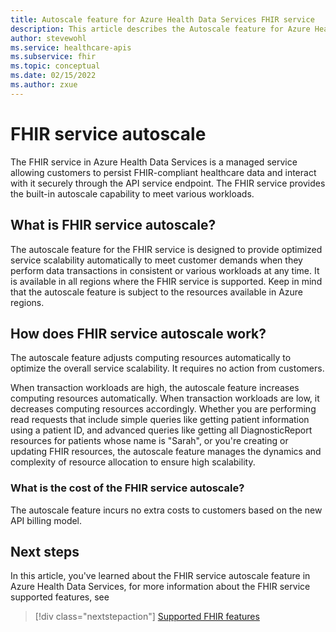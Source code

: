 ```yaml
---
title: Autoscale feature for Azure Health Data Services FHIR service
description: This article describes the Autoscale feature for Azure Health Data Services FHIR service.
author: stevewohl
ms.service: healthcare-apis
ms.subservice: fhir
ms.topic: conceptual
ms.date: 02/15/2022
ms.author: zxue
---
```


# FHIR service autoscale

The FHIR service in Azure Health Data Services is a managed service allowing customers to persist FHIR-compliant healthcare data and interact with it securely through the API service endpoint. The FHIR service provides the built-in autoscale capability to meet various workloads.  

## What is FHIR service autoscale?   

The autoscale feature for the FHIR service is designed to provide optimized service scalability automatically to meet customer demands when they perform data transactions in consistent or various workloads at any time. It is available in all regions where the FHIR service is supported. Keep in mind that the autoscale feature is subject to the resources available in Azure regions.   

## How does FHIR service autoscale work?  

The autoscale feature adjusts computing resources automatically to optimize the overall service scalability. It requires no action from customers. 

When transaction workloads are high, the autoscale feature increases computing resources automatically. When transaction workloads are low, it decreases computing resources accordingly. Whether you are performing read requests that include simple queries like getting patient information using a patient ID, and advanced queries like getting all DiagnosticReport resources for patients whose name is "Sarah", or you're creating or updating FHIR resources, the autoscale feature manages the dynamics and complexity of resource allocation to ensure high scalability.

### What is the cost of the FHIR service autoscale?  

The autoscale feature incurs no extra costs to customers based on the new API billing model.

## Next steps

In this article, you've learned about the FHIR service autoscale feature in Azure Health Data Services, for more information about the FHIR service supported features, see

>[!div class="nextstepaction"]
>[Supported FHIR features](fhir-features-supported.md)
